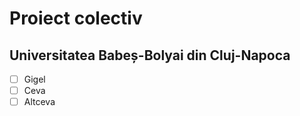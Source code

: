 # Proiect colectiv
## Universitatea Babeș-Bolyai din Cluj-Napoca
- [ ] Gigel
- [ ] Ceva
- [ ] Altceva
